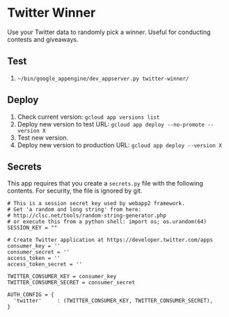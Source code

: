 # Twitter Winner

Use your Twitter data to randomly pick a winner. Useful for conducting contests and giveaways.

## Test

1. `~/bin/google_appengine/dev_appserver.py twitter-winner/`

## Deploy

1. Check current version: `gcloud app versions list`
1. Deploy new version to test URL: `gcloud app deploy --no-promote --version X`
1. Test new version.
1. Deploy new version to production URL: `gcloud app deploy --version X`

## Secrets

This app requires that you create a `secrets.py` file with the following contents. For security, the file is ignored by git.

```
# This is a session secret key used by webapp2 framework.
# Get 'a random and long string' from here:
# http://clsc.net/tools/random-string-generator.php
# or execute this from a python shell: import os; os.urandom(64)
SESSION_KEY = ""

# Create Twitter application at https://developer.twitter.com/apps
consumer_key = ''
consumer_secret = ''
access_token = ''
access_token_secret = ''

TWITTER_CONSUMER_KEY = consumer_key
TWITTER_CONSUMER_SECRET = consumer_secret

AUTH_CONFIG = {
  'twitter'     : (TWITTER_CONSUMER_KEY, TWITTER_CONSUMER_SECRET),
}
```
